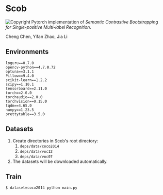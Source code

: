 # Scob
![Copyright](https://img.shields.io/badge/Copyright-CVTEAM-red)
Pytorch implementation of *Semantic Contrastive Bootstrapping for Single-positive Multi-label Recognition*.

Cheng Chen, Yifan Zhao, Jia Li

## Environments

```
loguru==0.7.0
opencv-python==4.7.0.72
optuna==3.1.1
Pillow==9.4.0
scikit-learn==1.2.2
scipy==1.10.1
tensorboard==2.11.0
torch==2.0.0
torchaudio==2.0.0
torchvision==0.15.0
tqdm==4.65.0
numpy==1.23.5
prettytable==3.5.0
```

## Datasets

1. Create directories in Scob's root directory:
   1. `deps/data/coco2014`
   2. `deps/data/voc12`
   3. `deps/data/voc07`
2. The datasets will be downloaded automatically.

## Train

```bash
$ dataset=coco2014 python main.py
```
